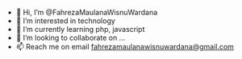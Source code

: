- 👋 Hi, I’m @FahrezaMaulanaWisnuWardana
- 👀 I’m interested in technology
- 🌱 I’m currently learning php, javascript
- 💞️ I’m looking to collaborate on ...
- 📫 Reach me on email fahrezamaulanawisnuwardana@gmail.com

<!---
FahrezaMaulanaWisnuWardana/FahrezaMaulanaWisnuWardana is a ✨ special ✨ repository because its `README.md` (this file) appears on your GitHub profile.
You can click the Preview link to take a look at your changes.
--->
